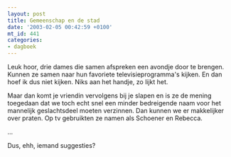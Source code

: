```yaml
---
layout: post
title: Gemeenschap en de stad
date: '2003-02-05 00:42:59 +0100'
mt_id: 441
categories:
- dagboek
---
```

Leuk hoor, drie dames die samen afspreken een avondje door te brengen. Kunnen ze samen naar hun favoriete televisieprogramma's kijken. En dan hoef ik dus niet kijken. Niks aan het handje, zo lijkt het.

Maar dan komt je vriendin vervolgens bij je slapen en is ze de mening toegedaan dat we toch echt snel een minder bedreigende naam voor het mannelijk geslachtsdeel moeten verzinnen. Dan kunnen we er makkelijker over praten. Op tv gebruikten ze namen als Schoener en Rebecca.

...

Dus, ehh, iemand suggesties?
